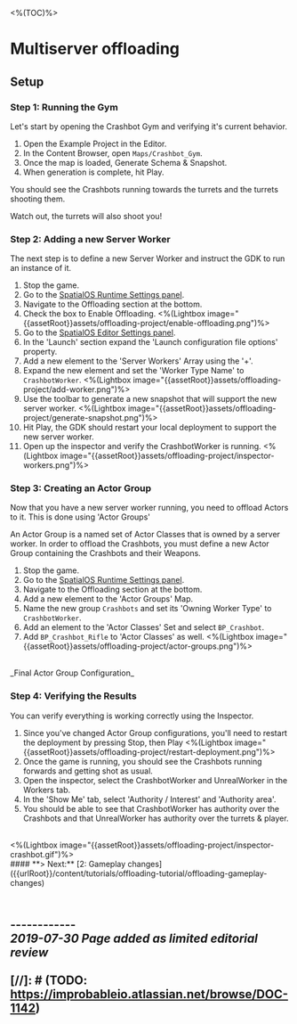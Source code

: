 <%(TOC)%>

# Multiserver offloading

## Setup

### Step 1: Running the Gym

Let's start by opening the Crashbot Gym and verifying it's current behavior.

1. Open the Example Project in the Editor.
1. In the Content Browser, open `Maps/Crashbot_Gym`.
1. Once the map is loaded, Generate Schema & Snapshot.
1. When generation is complete, hit Play.

You should see the Crashbots running towards the turrets and the turrets shooting them.

Watch out, the turrets will also shoot you!

### Step 2: Adding a new Server Worker

The next step is to define a new Server Worker and instruct the GDK to run an instance of it.

1. Stop the game.
1. Go to the [SpatialOS Runtime Settings panel]({{urlRoot}}/content/unreal-editor-interface/runtime-settings).
1. Navigate to the Offloading section at the bottom.
1. Check the box to Enable Offloading.
<%(Lightbox image="{{assetRoot}}assets/offloading-project/enable-offloading.png")%> 
1. Go to the [SpatialOS Editor Settings panel]({{urlRoot}}/content/unreal-editor-interface/editor-settings).
1. In the 'Launch' section expand the 'Launch configuration file options' property.
1. Add a new element to the 'Server Workers' Array using the '+'.
1. Expand the new element and set the 'Worker Type Name' to `CrashbotWorker`.
<%(Lightbox image="{{assetRoot}}assets/offloading-project/add-worker.png")%> 
1. Use the toolbar to generate a new snapshot that will support the new server worker.
<%(Lightbox image="{{assetRoot}}assets/offloading-project/generate-snapshot.png")%> 
1. Hit Play, the GDK should restart your local deployment to support the new server worker.
1. Open up the inspector and verify the CrashbotWorker is running.
<%(Lightbox image="{{assetRoot}}assets/offloading-project/inspector-workers.png")%>

### Step 3: Creating an Actor Group

Now that you have a new server worker running, you need to offload Actors to it.
This is done using 'Actor Groups'

An Actor Group is a named set of Actor Classes that is owned by a server worker.
In order to offload the Crashbots, you must define a new Actor Group containing the Crashbots and their Weapons.

1. Stop the game.
1. Go to the [SpatialOS Runtime Settings panel]({{urlRoot}}/content/unreal-editor-interface/runtime-settings).
1. Navigate to the Offloading section at the bottom.
1. Add a new element to the 'Actor Groups' Map.
1. Name the new group `Crashbots` and set its 'Owning Worker Type' to `CrashbotWorker`.
1. Add an element to the 'Actor Classes' Set and select `BP_Crashbot`.
1. Add `BP_Crashbot_Rifle` to 'Actor Classes' as well.
<%(Lightbox image="{{assetRoot}}assets/offloading-project/actor-groups.png")%>
</br>
_Final Actor Group Configuration_

### Step 4: Verifying the Results

You can verify everything is working correctly using the Inspector.

1. Since you've changed Actor Group configurations, you'll need to restart the deployment by pressing Stop, then Play
<%(Lightbox image="{{assetRoot}}assets/offloading-project/restart-deployment.png")%>
1. Once the game is running, you should see the Crashbots running forwards and getting shot as usual.
1. Open the inspector, select the CrashbotWorker and UnrealWorker in the Workers tab.
1. In the 'Show Me' tab, select 'Authority / Interest' and 'Authority area'.
1. You should be able to see that CrashbotWorker has authority over the Crashbots and that UnrealWorker has
authority over the turrets & player.
</br>
<%(Lightbox image="{{assetRoot}}assets/offloading-project/inspector-crashbot.gif")%>


</br>
#### **> Next:** [2: Gameplay changes]({{urlRoot}}/content/tutorials/offloading-tutorial/offloading-gameplay-changes)
</br>

<br/>------------<br/>
_2019-07-30 Page added as limited editorial review_
<br/>
<br/>
[//]: # (TODO: https://improbableio.atlassian.net/browse/DOC-1142)
------------